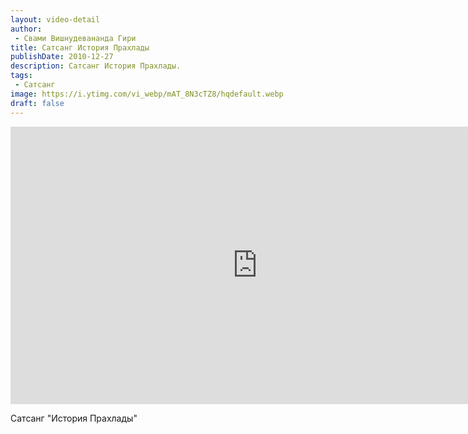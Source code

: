 ```yaml
---
layout: video-detail
author:
 - Свами Вишнудевананда Гири
title: Сатсанг История Прахлады
publishDate: 2010-12-27
description: Сатсанг История Прахлады. 
tags: 
 - Сатсанг
image: https://i.ytimg.com/vi_webp/mAT_8N3cTZ8/hqdefault.webp
draft: false
---
```


<iframe width="790" height="444" src="https://www.youtube.com/embed/mAT_8N3cTZ8" frameborder="0" allowfullscreen=""></iframe> 

  Сатсанг "История Прахлады"

  

 